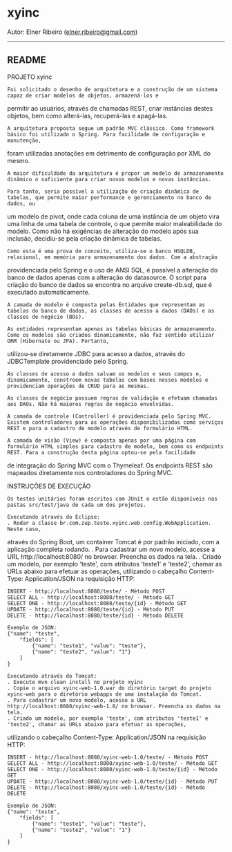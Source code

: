 # xyinc
Autor: Elner Ribeiro (elner.ribeiro@gmail.com)

-------------
README
-------------
PROJETO xyinc


	Foi solicitado o desenho de arquitetura e a construção de um sistema capaz de criar modelos de objetos, armazená-los e
permitir ao usuários, através de chamadas REST, criar instâncias destes objetos, bem como alterá-las, recuperá-las e apagá-las.

	A arquitetura proposta segue um padrão MVC clássico. Como framework básico foi utilizado o Spring. Para facilidade de configuração e manutenção,
foram utilizadas anotações em detrimento de configuração por XML do mesmo.
	
	A maior dificuldade da arquitetura é propor um modelo de armazenamento dinâmico o suficiente para criar novos modelos e novas instâncias.
	
	Para tanto, seria possível a utilização de criação dinâmica de tabelas, que permite maior performance e gerenciamento no banco de dados, ou
um modelo de pivot, onde cada coluna de uma instância de um objeto vira uma linha de uma tabela de controle, o que permite maior maleabilidade do modelo.
Como não há exigências de alteração do modelo após sua inclusão, decidiu-se pela criação dinâmica de tabelas.

	Como esta é uma prova de conceito, utiliza-se o banco HSQLDB, relacional, em memória para armazenamento dos dados. Com a abstração
providenciada pelo Spring e o uso de ANSI SQL, é possível a alteração do banco de dados apenas com a alteração do datasource. O script para criação do
banco de dados se encontra no arquivo create-db.sql, que é executado automaticamente.

	A camada de modelo é composta pelas Entidades que representam as tabelas do banco de dados, as classes de acesso a dados (DAOs) e as classes de negócio (BOs).

	As entidades representam apenas as tabelas básicas de armazenamento. Como os modelos são criados dinamicamente, não faz sentido utilizar ORM (Hibernate ou JPA). Portanto,
utilizou-se diretamente JDBC para acesso a dados, através do JDBCTemplate providenciado pelo Spring.
	
	As classes de acesso a dados salvam os modelos e seus campos e, dinamicamente, constroem novas tabelas com bases nesses modelos e providenciam operações de CRUD para as mesmas.
	
	As classes de negócio possuem regras de validação e efetuam chamadas aos DAOs. Não há maiores regras de negócio envolvidas.
	
	A camada de controle (Controller) é providenciada pelo Spring MVC. Existem controladores para as operações disponibilizadas como serviços REST e para o cadastro de modelo através de formulário HTML.
	
	A camada de visão (View) é composta apenas por uma página com formulário HTML simples para cadastro de modelo, bem como os endpoints REST. Para a construção desta página optou-se pela facilidade
de integração do Spring MVC com o Thymeleaf. Os endpoints REST são mapeados diretamente nos controladores do Spring MVC.


INSTRUÇÕES DE EXECUÇÃO

	Os testes unitários foram escritos com JUnit e estão disponíveis nas pastas src/test/java de cada um dos projetos.
	
	Executando através do Eclipse:
	. Rodar a classe br.com.zup.teste.xyinc.web.config.WebApplication. Neste caso,
através do Spring Boot, um container Tomcat é por padrão iniciado, com a aplicação completa rodando. 
	. Para cadastrar um novo modelo, acesse a URL http://localhost:8080/ no browser. Preencha os dados na tela.
	. Criado um modelo, por exemplo 'teste', com atributos 'teste1' e 'teste2', chamar as URLs abaixo para efetuar as operações, 
utilizando o cabeçalho Content-Type: Application/JSON na requisição HTTP:
	
	INSERT - http://localhost:8080/teste/ - Método POST
	SELECT ALL - http://localhost:8080/teste/ - Método GET
	SELECT ONE - http://localhost:8080/teste/{id} - Método GET
	UPDATE - http://localhost:8080/teste/{id} - Método PUT
	DELETE - http://localhost:8080/teste/{id} - Método DELETE
	
	Exemplo de JSON:
	{"name": "teste",
 		"fields": [
   			{"name": "teste1", "value": "teste"},
   			{"name": "teste2", "value": "1"}
 		]
	} 
	
	Executando através do Tomcat:
	. Execute mvn clean install no projeto xyinc
	. Copie o arquivo xyinc-web-1.0.war do diretório target do projeto xyinc-web para o diretório webapps de uma instalação do Tomcat.
	. Para cadastrar um novo modelo, acesse a URL http://localhost:8080/xyinc-web-1.0/ no browser. Preencha os dados na tela.
	. Criado um modelo, por exemplo 'teste', com atributos 'teste1' e 'teste2', chamar as URLs abaixo para efetuar as operações, 
utilizando o cabeçalho Content-Type: Application/JSON na requisição HTTP:
	
	INSERT - http://localhost:8080/xyinc-web-1.0/teste/ - Método POST
	SELECT ALL - http://localhost:8080/xyinc-web-1.0/teste/ - Método GET
	SELECT ONE - http://localhost:8080/xyinc-web-1.0/teste/{id} - Método GET
	UPDATE - http://localhost:8080/xyinc-web-1.0/teste/{id} - Método PUT
	DELETE - http://localhost:8080/xyinc-web-1.0/teste/{id} - Método DELETE
	
	Exemplo de JSON:
	{"name": "teste",
 		"fields": [
   			{"name": "teste1", "value": "teste"},
   			{"name": "teste2", "value": "1"}
 		]
	} 
